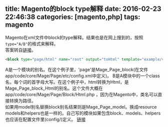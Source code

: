 title: Magento的block type解释
date: 2016-02-23 22:46:38
categories: [magento,php]
tags: magento
---
Magento在xml文件中block的type解释。结果也是在网上搜到的，按照 `type="A/B"`的格式来解释。  
答案转自[链接](http://stackoverflow.com/questions/6633307/understanding-magento-block-and-block-type)。 
```html
<block type="page/html" name="root" output="toHtml" template="example/view.phtml"> 
```
A是一个模块的别名。在这个例子里，'page'是Mage_Page_block(在文件app/code/core/Mage/Page/etc/config.xml中定义)。
B是A模块中的一个class名，每个词的首字母大写。在这个例子中，html转换为Html，是Mage_Page_block_Html的别名。这个文件大概在app/code/core/Mage/Page/Block/Html.php ，因为在Magento中，类名可以直接转换为路径。  
如果用model别名替换block别名结果则是Mage_Page_model。换成resource models和helpers也是一样的。自己写的模块如果包含block、models、helpers也应该在配置文件里(config/)定义。
[链接](http://stackoverflow.com/questions/6633307/understanding-magento-block-and-block-type)

